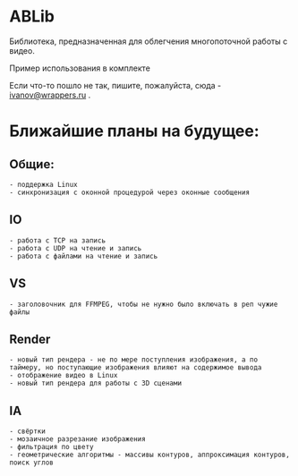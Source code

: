 # ABLib
Библиотека, предназначенная для облегчения многопоточной работы с видео.

Пример использования в комплекте

Если что-то пошло не так, пишите, пожалуйста, сюда - ivanov@wrappers.ru .

# Ближайшие планы на будущее:
## Общие:
    - поддержка Linux
    - синхронизация с оконной процедурой через оконные сообщения
## IO
    - работа с TCP на запись
    - работа с UDP на чтение и запись
    - работа с файлами на чтение и запись
## VS
    - заголовочник для FFMPEG, чтобы не нужно было включать в реп чужие файлы
## Render
    - новый тип рендера - не по мере поступления изображения, а по таймеру, но поступающие изображения влияют на содержимое вывода
    - отображение видео в Linux
    - новый тип рендера для работы с 3D сценами

## IA 
    - свёртки
    - мозаичное разрезание изображения
    - фильтрация по цвету
    - геометрические алгоритмы - массивы контуров, аппроксимация контуров, поиск углов
